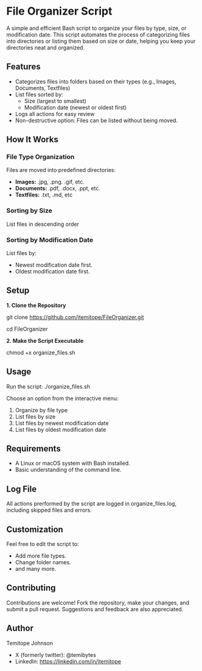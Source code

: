 # File Organizer Script
A simple and efficient Bash script to organize your files by type, size, or modification date.
This script automates the process of categorizing files into directories or listing them based on size or date, helping you keep your directories neat and organized.

## Features
* Categorizes files into folders based on their types (e.g., Images, Documents, Textfiles)
* List files sorted by:
    * Size (largest to smallest)
    * Modification date (newest or oldest first)
* Logs all actions for easy review
* Non-destructive option: Files can be listed without being moved.

## How It Works
### File Type Organization
Files are moved into predefined directories:
* **Images:** .jpg, .png. .gif, etc.
* **Documents:** .pdf, .docx, .ppt, etc.
* **Textfiles:** .txt, .md, etc
### Sorting by Size
List files in descending order
### Sorting by Modification Date
List files by:
* Newest modification date first.
* Oldest modification date first.

## Setup
**1. Clone the Repository**

git clone https://github.com/jtemitope/FileOrganizer.git

cd FileOrganizer

**2. Make the Script Executable**

chmod +x organize_files.sh

## Usage
Run the script:
./organize_files.sh

Choose an option from the interactive menu:
1. Organize by file type
2. List files by size
3. List files by newest modification date
4. List files by oldest modification date

## Requirements
* A Linux or macOS system with Bash installed.
* Basic understanding of the command line.

## Log File
All actions prerformed by the script are logged in organize_files.log, including skipped files and errors.

## Customization
Feel free to edit the script to:
* Add more file types.
* Change folder names.
* and many more.

## Contributing
Contributions are welcome! Fork the repository, make your changes, and submit a pull request. Suggestions and feedback are also appreciated.

## Author
Temitope Johnson
* X (formerly twitter): @temibytes
* LinkedIn: https://linkedin.com/in/jtemitope
